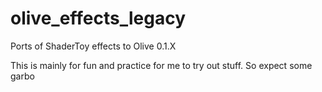 # olive_effects_legacy
Ports of ShaderToy effects to Olive 0.1.X

This is mainly for fun and practice for me to try out stuff. So expect some garbo
